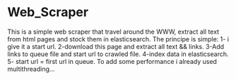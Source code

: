 # Web_Scraper
This is a simple web scraper that travel around the WWW, extract all text from html pages and stock them in elasticsearch.
The principe is simple:
1- i give it a start url. 
2-download this page and extract all text && links. 
3-Add links to queue file and start url to crawled file.
4-index data in elasticsearch.
5- start url = first url in queue.
To add some performance i already used multithreading...
